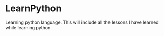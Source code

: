 # LearnPython
Learning python language. This will include all the lessons I have learned while learning python.
